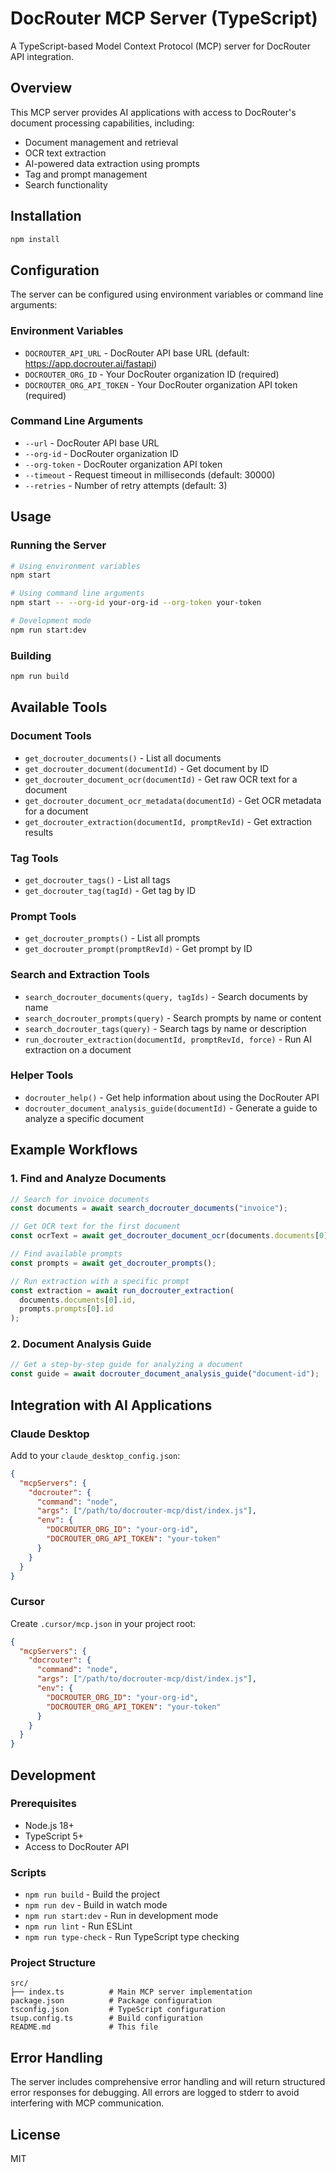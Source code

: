 # DocRouter MCP Server (TypeScript)

A TypeScript-based Model Context Protocol (MCP) server for DocRouter API integration.

## Overview

This MCP server provides AI applications with access to DocRouter's document processing capabilities, including:

- Document management and retrieval
- OCR text extraction
- AI-powered data extraction using prompts
- Tag and prompt management
- Search functionality

## Installation

```bash
npm install
```

## Configuration

The server can be configured using environment variables or command line arguments:

### Environment Variables

- `DOCROUTER_API_URL` - DocRouter API base URL (default: https://app.docrouter.ai/fastapi)
- `DOCROUTER_ORG_ID` - Your DocRouter organization ID (required)
- `DOCROUTER_ORG_API_TOKEN` - Your DocRouter organization API token (required)

### Command Line Arguments

- `--url` - DocRouter API base URL
- `--org-id` - DocRouter organization ID
- `--org-token` - DocRouter organization API token
- `--timeout` - Request timeout in milliseconds (default: 30000)
- `--retries` - Number of retry attempts (default: 3)

## Usage

### Running the Server

```bash
# Using environment variables
npm start

# Using command line arguments
npm start -- --org-id your-org-id --org-token your-token

# Development mode
npm run start:dev
```

### Building

```bash
npm run build
```

## Available Tools

### Document Tools
- `get_docrouter_documents()` - List all documents
- `get_docrouter_document(documentId)` - Get document by ID
- `get_docrouter_document_ocr(documentId)` - Get raw OCR text for a document
- `get_docrouter_document_ocr_metadata(documentId)` - Get OCR metadata for a document
- `get_docrouter_extraction(documentId, promptRevId)` - Get extraction results

### Tag Tools
- `get_docrouter_tags()` - List all tags
- `get_docrouter_tag(tagId)` - Get tag by ID

### Prompt Tools
- `get_docrouter_prompts()` - List all prompts
- `get_docrouter_prompt(promptRevId)` - Get prompt by ID

### Search and Extraction Tools
- `search_docrouter_documents(query, tagIds)` - Search documents by name
- `search_docrouter_prompts(query)` - Search prompts by name or content
- `search_docrouter_tags(query)` - Search tags by name or description
- `run_docrouter_extraction(documentId, promptRevId, force)` - Run AI extraction on a document

### Helper Tools
- `docrouter_help()` - Get help information about using the DocRouter API
- `docrouter_document_analysis_guide(documentId)` - Generate a guide to analyze a specific document

## Example Workflows

### 1. Find and Analyze Documents

```typescript
// Search for invoice documents
const documents = await search_docrouter_documents("invoice");

// Get OCR text for the first document
const ocrText = await get_docrouter_document_ocr(documents.documents[0].id);

// Find available prompts
const prompts = await get_docrouter_prompts();

// Run extraction with a specific prompt
const extraction = await run_docrouter_extraction(
  documents.documents[0].id, 
  prompts.prompts[0].id
);
```

### 2. Document Analysis Guide

```typescript
// Get a step-by-step guide for analyzing a document
const guide = await docrouter_document_analysis_guide("document-id");
```

## Integration with AI Applications

### Claude Desktop

Add to your `claude_desktop_config.json`:

```json
{
  "mcpServers": {
    "docrouter": {
      "command": "node",
      "args": ["/path/to/docrouter-mcp/dist/index.js"],
      "env": {
        "DOCROUTER_ORG_ID": "your-org-id",
        "DOCROUTER_ORG_API_TOKEN": "your-token"
      }
    }
  }
}
```

### Cursor

Create `.cursor/mcp.json` in your project root:

```json
{
  "mcpServers": {
    "docrouter": {
      "command": "node",
      "args": ["/path/to/docrouter-mcp/dist/index.js"],
      "env": {
        "DOCROUTER_ORG_ID": "your-org-id",
        "DOCROUTER_ORG_API_TOKEN": "your-token"
      }
    }
  }
}
```

## Development

### Prerequisites

- Node.js 18+
- TypeScript 5+
- Access to DocRouter API

### Scripts

- `npm run build` - Build the project
- `npm run dev` - Build in watch mode
- `npm run start:dev` - Run in development mode
- `npm run lint` - Run ESLint
- `npm run type-check` - Run TypeScript type checking

### Project Structure

```
src/
├── index.ts          # Main MCP server implementation
package.json          # Package configuration
tsconfig.json         # TypeScript configuration
tsup.config.ts        # Build configuration
README.md             # This file
```

## Error Handling

The server includes comprehensive error handling and will return structured error responses for debugging. All errors are logged to stderr to avoid interfering with MCP communication.

## License

MIT

